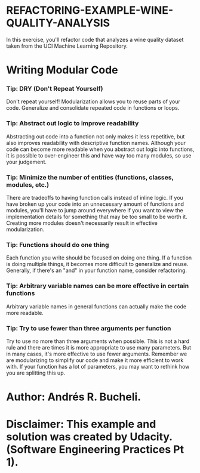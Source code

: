 # REFACTORING-EXAMPLE-WINE-QUALITY-ANALYSIS

In this exercise, you'll refactor code that analyzes a wine quality dataset taken from the UCI Machine Learning Repository.

# Writing Modular Code

### Tip: DRY (Don't Repeat Yourself)
Don't repeat yourself! Modularization allows you to reuse parts of your code. Generalize and consolidate repeated code in functions or 
loops.

### Tip: Abstract out logic to improve readability
Abstracting out code into a function not only makes it less repetitive, but also improves readability with descriptive function names. 
Although your code can become more readable when you abstract out logic into functions, it is possible to over-engineer this and have way 
too many modules, so use your judgement.

### Tip: Minimize the number of entities (functions, classes, modules, etc.)
There are tradeoffs to having function calls instead of inline logic. If you have broken up your code into an unnecessary amount of 
functions and modules, you'll have to jump around everywhere if you want to view the implementation details for something that may be 
too small to be worth it. Creating more modules doesn't necessarily result in effective modularization.

### Tip: Functions should do one thing
Each function you write should be focused on doing one thing. If a function is doing multiple things, it becomes more difficult to 
generalize and reuse. Generally, if there's an "and" in your function name, consider refactoring.

### Tip: Arbitrary variable names can be more effective in certain functions
Arbitrary variable names in general functions can actually make the code more readable.

### Tip: Try to use fewer than three arguments per function
Try to use no more than three arguments when possible. This is not a hard rule and there are times it is more appropriate to use many 
parameters. But in many cases, it's more effective to use fewer arguments. Remember we are modularizing to simplify our code and make it
more efficient to work with. If your function has a lot of parameters, you may want to rethink how you are splitting this up.


# Author: Andrés R. Bucheli.
# Disclaimer: This example and solution was created by Udacity.(Software Engineering Practices Pt 1).
